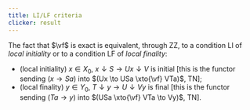 ```yaml
---
title: LI/LF criteria
clicker: result
---
```


The fact that $\vf$ is exact is equivalent, through ZZ, to a condition LI of *local initiality* or to a condition LF of *local finality*:

- (local initiality) $x\in X_0$, $x\downarrow S \to Ux\downarrow V$ is initial [this is the functor sending $(x\to Sa)$ into $(Ux \to USa \xto{\vf} VTa)$, TN];
- (local finality) $y\in Y_0$, $T\downarrow y \to U\downarrow Vy$ is final [this is the functor sending $(Ta\to y)$ into $(USa \xto{\vf} VTa \to Vy)$, TN].